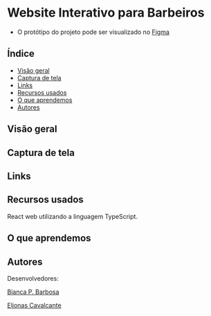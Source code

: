# Website Interativo para Barbeiros
  * O protótipo do projeto pode ser visualizado no [Figma](https://www.figma.com/file/BXCihtXXh9p37lGsENV614/GoBarber?node-id=34%3A1180)

## Índice

  - [Visão geral](#visao-geral)
  - [Captura de tela](#captura-de-tela)
  - [Links](#links)
  - [Recursos usados](#recursos-usados)
  - [O que aprendemos](#o-que-aprendemos)
  - [Autores](#autores)

## Visão geral

## Captura de tela

## Links

## Recursos usados

React web utilizando a linguagem TypeScript.

## O que aprendemos

## Autores

Desenvolvedores:

[Bianca P. Barbosa](https://github.com/biancapb)

[Eljonas Cavalcante](https://github.com/EljonasCavalcante)

